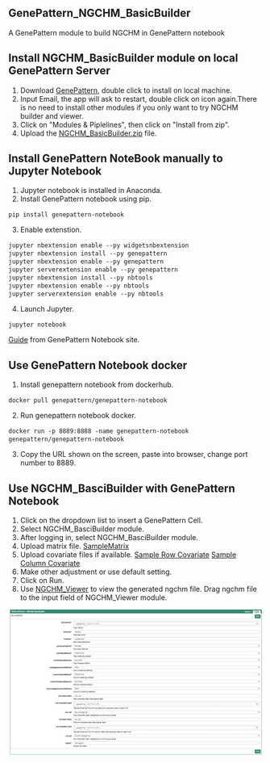 ## GenePattern_NGCHM_BasicBuilder
A GenePattern module to build NGCHM in GenePattern notebook


## Install NGCHM_BasicBuilder module on local GenePattern Server
1. Download [GenePattern](https://github.com/genepattern/genepattern-server/releases/tag/v3.9.11-rc.4%2Bb228), double click to install on local machine. 
2. Input Email, the app will ask to restart, double click on icon again.There is no need to install other modules if you only want to try NGCHM builder and viewer. 
3. Click on "Modules & Piplelines", then click on "Install from zip".
4. Upload the [NGCHM_BasicBuilder.zip](https://github.com/MD-Anderson-Bioinformatics/GenePattern_NGCHM_BasicBuilder/blob/master/NGCHM_BasicBuilder.zip) file.

## Install GenePattern NoteBook manually to Jupyter Notebook
1. Jupyter notebook is installed in Anaconda.
2. Install GenePattern notebook using pip.
```
pip install genepattern-notebook
```
3. Enable extenstion.
```
jupyter nbextension enable --py widgetsnbextension
jupyter nbextension install --py genepattern
jupyter nbextension enable --py genepattern
jupyter serverextension enable --py genepattern
jupyter nbextension install --py nbtools
jupyter nbextension enable --py nbtools
jupyter serverextension enable --py nbtools
```
4. Launch Jupyter.
```
jupyter notebook
```

[Guide](http://genepattern-notebook.org/install/) from GenePattern Notebook site.

## Use GenePattern Notebook docker
1. Install genepattern notebook from dockerhub.
```
docker pull genepattern/genepattern-notebook
```
2. Run genepattern notebook docker.
```
docker run -p 8889:8888 -name genepattern-notebook genepattern/genepattern-notebook
```
3. Copy the URL shown on the screen, paste into browser, change port number to 8889.



## Use NGCHM_BasciBuilder with GenePattern Notebook 
1. Click on the dropdown list to insert a GenePattern Cell.
2. Select NGCHM_BasciBuilder module.
3. After logging in, select NGCHM_BasciBuilder module.
4. Upload matrix file. 
[SampleMatrix](https://raw.githubusercontent.com/MD-Anderson-Bioinformatics/GenePattern_NGCHM_BasicBuilder/master/test_data/400x400.txt)
5. Upload covariate files if available. 
[Sample Row Covariate](https://github.com/MD-Anderson-Bioinformatics/GenePattern_NGCHM_BasicBuilder/blob/master/test_data/400x400-row-covariate.txt)
[Sample Column Covariate](https://github.com/MD-Anderson-Bioinformatics/GenePattern_NGCHM_BasicBuilder/blob/master/test_data/400x400-row-covariate.txt)
6. Make other adjustment or use default setting.
7. Click on Run.
8. Use [NGCHM_Viewer](https://github.com/MD-Anderson-Bioinformatics/GenePattern_NGCHM_Viewer) to view the generated ngchm file. Drag ngchm file to the input field of NGCHM_Viewer module.


![ScreenShot](https://github.com/MD-Anderson-Bioinformatics/GenePattern_NGCHM_BasicBuilder/blob/master/ScreenShotOfBuilder.png)

